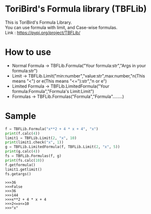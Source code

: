 # ToriBird's Formula library (TBFLib)

This is ToriBird's Formula Library.  
You can use formula with limit, and Case-wise formulas.  
Link : https://pypi.org/project/TBFLib/

# How to use

* Normal Formula -> TBFLib.Formula("Your formula:str","Args in your formula:str")
* Limit -> TBFLib.Limit("min:number","value:str",max:number,"n(This means "<") or e(This means "<="):str","n or e")
* Limited Formula -> TBFLib.LimitedFormula("Your formula:Formula","Formula's Limit:Limit")
* Formulas -> TBFLib.Formulas("Formula","Formula"........)

# Sample

~~~python:sample.py
f = TBFLib.Formula("x**2 + 4 * x + 4", "x")
print(f.calc(4))
limit1 = TBFLib.Limit(2, "x", 10)
print(limit1.check("x", 1))
g = TBFLib.LimitedFormula(f, TBFLib.Limit(2, "x", 5))
print(g.calc(4))
fs = TBFLib.Formulas(f, g)
print(fs.calc(10))
f.getformula()
limit1.getlimit()
fs.getargs()
~~~

~~~
>>>36
>>>False
>>>36
>>>144
>>>x**2 + 4 * x + 4
>>>2<=x<=10
>>>"x"
~~~
